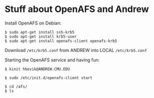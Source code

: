 # Stuff about OpenAFS and Andrew

Install OpenAFS on Debian:

    $ sudo apt-get install ssh-krb5 
    $ sudo apt-get install krb5-user
    $ sudo apt-get install openafs-client openafs-krb5

Download ``/etc/krb5.conf`` from ANDREW into LOCAL ``/etc/krb5.conf``

Starting the OpenAFS service and having fun:

    $ kinit hbovik@ANDREW.CMU.EDU

    $ sudo /etc/init.d/openafs-client start

    $ cd /afs/
    $ ls

